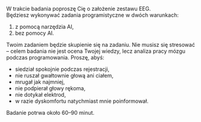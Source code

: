 W trakcie badania poproszę Cię o założenie zestawu EEG.  
Będziesz wykonywać zadania programistyczne w dwóch warunkach:
1. z pomocą narzędzia AI,
2. bez pomocy AI.

Twoim zadaniem będzie skupienie się na zadaniu. Nie musisz się stresować – celem badania nie jest ocena Twojej wiedzy, lecz analiza pracy mózgu podczas programowania.
Proszę, abyś:
- siedział spokojnie podczas rejestracji,
- nie ruszał gwałtownie głową ani ciałem,
- mrugał jak najmniej,
- nie podpierał głowy rękoma,
- nie dotykał elektrod,
- w razie dyskomfortu natychmiast mnie poinformował.

Badanie potrwa około 60–90 minut.


